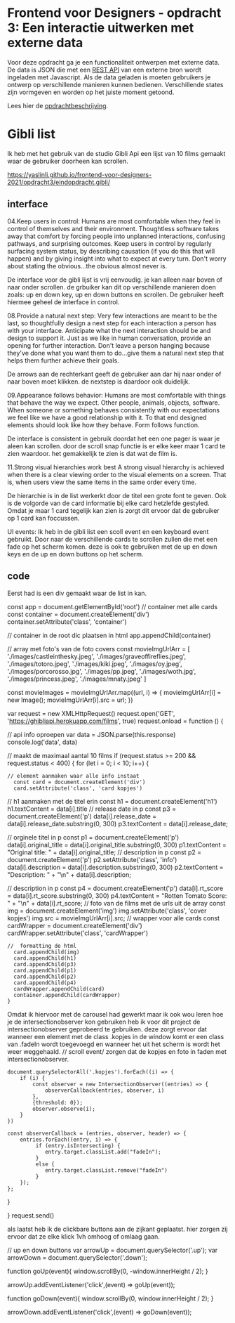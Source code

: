 # Frontend voor Designers - opdracht 3: Een interactie uitwerken met externe data

Voor deze opdracht ga je een functionaliteit ontwerpen met externe data. De data is JSON die met een [REST API](https://developer.mozilla.org/en-US/docs/Glossary/REST) van een externe bron wordt ingeladen met Javascript.  Als de data geladen is moeten gebruikers je ontwerp op verschillende manieren kunnen bedienen. Verschillende states zijn vormgeven en worden op het juiste moment getoond.

Lees hier de [opdrachtbeschrijving](./opdrachtbeschrijving.md).


# Gibli list 
Ik heb met het gebruik van de studio Gibli Api een lijst van 10 films gemaakt waar de gebruiker doorheen kan scrollen. 

https://yaslinli.github.io/frontend-voor-designers-2021/opdracht3/eindopdracht.gibli/

## interface
04.Keep users in control:
Humans are most comfortable when they feel in control of themselves and their environment. Thoughtless software takes away that comfort by forcing people into unplanned interactions, confusing pathways, and surprising outcomes. Keep users in control by regularly surfacing system status, by describing causation (if you do this that will happen) and by giving insight into what to expect at every turn. Don't worry about stating the obvious…the obvious almost never is.

De interface voor de gibli lijst is vrij eenvoudig. je kan alleen naar boven of naar onder scrollen. 
de grbuiker kan dit op verschillende manieren doen zoals: up en down key, up en down buttons en scrollen. 
De gebruiker heeft hiermee geheel de interface in control.

08.Provide a natural next step:
Very few interactions are meant to be the last, so thoughtfully design a next step for each interaction a person has with your interface. Anticipate what the next interaction should be and design to support it. Just as we like in human conversation, provide an opening for further interaction. Don't leave a person hanging because they've done what you want them to do…give them a natural next step that helps them further achieve their goals.

De arrows aan de rechterkant geeft de gebruiker aan dar hij naar onder of naar boven moet klikken. de nextstep is daardoor ook duidelijk.

09.Appearance follows behavior:
Humans are most comfortable with things that behave the way we expect. Other people, animals, objects, software. When someone or something behaves consistently with our expectations we feel like we have a good relationship with it. To that end designed elements should look like how they behave. Form follows function. 

De interface is consistent in gebruik doordat het een one pager is waar je aleen kan scrollen.
door de scroll snap functie is er elke keer maar 1 card te zien waardoor. het gemakkelijk te zien is dat wat de film is.

11.Strong visual hierarchies work best
A strong visual hierarchy is achieved when there is a clear viewing order to the visual elements on a screen. That is, when users view the same items in the same order every time.

De hierarchie is in  de list werkerkt door de titel een grote font te geven. Ook is de volgorde van de card informatie bij elke card hetzlefde gestyled. Omdat je maar 1 card tegelijk kan zien is zorgt dit ervoor dat de gebruiker op 1 card kan foccussen.


UI events: 
Ik heb in de gibli list een scoll event en een keyboard event gebruikt.
Door naar de verschillende cards te scrollen zullen die met een fade op het scherm komen. 
deze is ook te gebruiken met de up en down keys en de up en down buttons op het scherm.




## code
Eerst had is een div gemaakt waar de list in kan.

const app = document.getElementById('root')
// container met alle cards
const container = document.createElement('div')
container.setAttribute('class', 'container')

// container in de root dic plaatsen in html
app.appendChild(container)

// array met foto's van de foto covers
const movieImgUrlArr = [
  './images/castleinthesky.jpeg',
  './images/graveoffireflies.jpeg',
  './images/totoro.jpeg',
  './images/kiki.jpeg',
  './images/oy.jpeg',
  './images/porcorosso.jpg',
  './images/pp.jpeg',
  './images/woth.jpg',
  './images/princess.jpeg',
  './images/mnaty.jpeg'
]

const movieImages = movieImgUrlArr.map((url, i) => {
  movieImgUrlArr[i] = new Image();
  movieImgUrlArr[i].src = url;
})


var request = new XMLHttpRequest()
request.open('GET', 'https://ghibliapi.herokuapp.com/films', true)
request.onload = function () {
    
 // api info oproepen 
  var data = JSON.parse(this.response)
  console.log('data', data)

//   maakt de maximaal aantal 10 films
  if (request.status >= 200 && request.status < 400) {
    for (let i = 0; i < 10; i++) {

    // element aanmaken waar alle info instaat
      const card = document.createElement('div')
      card.setAttribute('class', 'card kopjes')
// h1 aanmaken met de titel erin
      const h1 = document.createElement('h1')
      h1.textContent = data[i].title
// release date in p
      const p3 = document.createElement('p')
      data[i].release_date = data[i].release_date.substring(0, 300)
      p3.textContent =  data[i].release_date;

// orginele titel in p
      const p1 = document.createElement('p')
      data[i].original_title = data[i].original_title.substring(0, 300)
      p1.textContent = "Original title: "  + data[i].original_title;
// description in p
      const p2 = document.createElement('p')
      p2.setAttribute('class', 'info')
      data[i].description = data[i].description.substring(0, 300)
      p2.textContent = "Description: " + "\n" + data[i].description;

// description in p
const p4 = document.createElement('p')
data[i].rt_score = data[i].rt_score.substring(0, 300)
p4.textContent = "Rotten Tomato Score: " + "\n" + data[i].rt_score;
    //  foto van de films met de urls uit de array
      const img = document.createElement('img')
      img.setAttribute('class', 'cover kopjes')
      img.src = movieImgUrlArr[i].src;
// wrapper voor alle cards
      const cardWrapper = document.createElement('div')
      cardWrapper.setAttribute('class', 'cardWrapper')

    //  formatting de html
      card.appendChild(img)
      card.appendChild(h1)
      card.appendChild(p3)
      card.appendChild(p1)
      card.appendChild(p2)
      card.appendChild(p4)
      cardWrapper.appendChild(card)
      container.appendChild(cardWrapper)
    }
Omdat ik hiervoor met de carousel had gewerkt maar ik ook wou leren hoe je de intersectionobserver kon gebruiken heb ik voor dit project de intersectionobserver geprobeerd te gebruiken. deze zorgt ervoor dat wanneer een element met de class .kopjes in  de window komt er een class van .fadeIn wordt toegevoegd en wanneer het uit het scherm is wordt het weer weggehaald. 
    // scroll event/ zorgen dat de kopjes en foto in faden met intersectionobserver.
    
    document.querySelectorAll('.kopjes').forEach((i) => {
        if (i) {
            const observer = new IntersectionObserver((entries) => {
                observerCallback(entries, observer, i)
            },
            {threshold: 0});    
            observer.observe(i);
        }
    })
    
    const observerCallback = (entries, observer, header) => {
        entries.forEach((entry, i) => {
             if (entry.isIntersecting) {
                entry.target.classList.add("fadeIn");
             }
             else {
                entry.target.classList.remove("fadeIn")
             }
        });
    };
  }
  
}
request.send()

als laatst heb ik de clickbare buttons aan de zijkant geplaatst. hier zorgen zij ervoor dat ze elke klick 1vh omhoog of omlaag gaan.

//  up en down buttons 
var arrowUp = document.querySelector('.up');
var arrowDown = document.querySelector('.down');

function goUp(event){
    window.scrollBy(0, -window.innerHeight / 2);
}

arrowUp.addEventListener('click',(event) => goUp(event));

function goDown(event){
    window.scrollBy(0, window.innerHeight / 2);
}

arrowDown.addEventListener('click',(event) => goDown(event));
